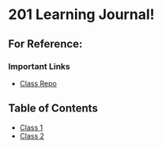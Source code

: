 # 201 Learning Journal!
 
## For Reference:
 
### Important Links
- [Class Repo](https://github.com/codefellows/seattle-201n16)

## Table of Contents
- [Class 1](class1.md)
- [Class 2](class2.md)
